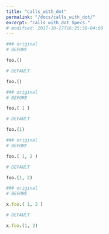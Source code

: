 ```yaml
---
title: "calls_with_dot"
permalink: "/docs/calls_with_dot/"
excerpt: "calls_with_dot Specs."
# modified: 2017-10-27T16:25:30-04:00
---
```

```ruby
### original
# BEFORE

foo.()

```
```ruby
# DEFAULT

foo.()

```
```ruby
### original
# BEFORE

foo.( 1 )

```
```ruby
# DEFAULT

foo.(1)

```
```ruby
### original
# BEFORE

foo.( 1, 2 )

```
```ruby
# DEFAULT

foo.(1, 2)

```
```ruby
### original
# BEFORE

x.foo.( 1, 2 )

```
```ruby
# DEFAULT

x.foo.(1, 2)
```

